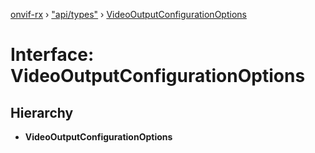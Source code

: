 [onvif-rx](../README.md) › ["api/types"](../modules/_api_types_.md) › [VideoOutputConfigurationOptions](_api_types_.videooutputconfigurationoptions.md)

# Interface: VideoOutputConfigurationOptions

## Hierarchy

* **VideoOutputConfigurationOptions**

